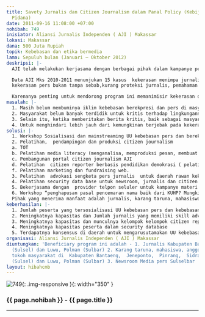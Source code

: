 ```yaml
---
title: Savety Jurnalis dan Citizen Journalism dalam Panal Policy (Kebijakan Hukum
  Pidana)
date: 2011-09-16 11:08:00 +07:00
nohibah: 749
inisiator: Aliansi Jurnalis Independen ( AJI ) Makassar
lokasi: Makassar
dana: 500 Juta Rupiah
topik: Kebebasan dan etika bermedia
lama: Sepuluh bulan (Januari – Oktober 2012)
deskripsi: |-
  AJI telah melakukan kerjasama dengan berbagai pihak dalam kampanye perlindungan kebebasan berekspresi dan  pers. Program terakhir tahun 2010  bersama TIFA mensosialisasikan UU no 40 tahun 1999 tentang kebebasan pers dan kebebasan berekspresi. Program seperti ini masih baru di Sulsel. Masyarakat Sulsel bahkan jajaran hukumnya  masih jauh dari kesadaran akan UU tersebut sehingga seringkali memicu terjadinya kekerasan pers.

  Data AJI Mks 2010-2011 menunjukan 15 kasus  kekerasan menimpa jurnalis,2 menimpa perusahaan media,  2 kasus menimpa warga biasa terkait pemberitaan.
  kekerasan pers bukan tanpa sebab,kurang proteksi jurnalis, pemahaman jurnalistik, lemahnya  pemahaman UU, kurangnya kapasitas advokasi diri.   Sedangkan kasus menimpah warga biasa/ penulis dan nara sumber, karena pemahaman mekanisme penulisan dalam jejaring sosial dan media sebagai informasi publik, sangat kurang. Kondisi ini kerap berujung pada proses pidana.

  Karenanya penting untuk mendorong program ini memanimisir kekerasan dan tekanan sosial publik pada media. Alur aktivitas program yang kami ajukan adalah sebagai berikut : masyarakat target akan dicetak menjadi jurnalis warga yang akan semakin membumikan iklim kebebasan bereskpresi, mereka akan menjadi support system bagi Jurnalis AJI, Mereka  bersama sama memproduksi berita yang lebih terbuka dan lugas. Berita berita semacam itu, yang sebagian, bersifat rahasia sebelum diolah lebih jauh, musti dijaga dengan security database yang mumpuni, sehingga kebebasan pers tetap terjaga sembari tetap menjaga keamanan  pribadi.
masalah: |-
  1. Masih belum membuminya iklim kebebasan berekpresi dan pers di masyarakat, masyarakat Masih menginternalisasi kesadaran lama hukum  kolonial yang tertuang dalam KUHP, dan yang atas nama pencemaran nama baik mengekang kebebasan pers dan kebebasan berekspresi.
  2. Masyarakat belum banyak terdidik untuk kritis terhadap lingkungannya, dan untuk  menuangkan opini kritisnya dengan baik dan terstruktur sehingga bisa mempengaruhi publik.
  3. Selain itu, ketika memberitakan berita kritis, baik sebagai masyarakat umum atau wartawan tidak dibarengi kemampuan mengadvokasi diri.  sehingga mudah terjebak dalam kasus pencemaran nama baik, sengketa pers dan kekerasan pers lainnya.
  4. Untuk menghindari lebih jauh dari kemungkinan terjebak pada kekerasan pers, maka sasaran program juga perlu dilatih untuk pengamanan data data yang mereka / perusahaan pers dapat dari kemungkinan fraud, theft dan lainnya yang bisa membahayakan profesi dan keamanan mereka sendiri ketika data data tersebut tersebar, baik sengaja atau tidak.
solusi: |-
  1. Workshop Sosialisasi dan mainstreaming UU kebebasan pers dan berekspresi di Sulselbar yang belum tersosialisasikan oleh AJI, seperti Kabupaten Bantaeng,  Jeneponto,  Pinrang,  Sidrap,  Toraja (Sulsel)  Luwu, Polman (Sulbar)
  2. Pelatihan,  pendampingan dan produksi citizen journalism
  a. TOT
  b. Pelatihan media literacy (menganalisa, memproduksi pesan, membuat web)
  c. Pembangunan portal citizen journalism AJI
  d. Pelatihan  citizen reporter berbasis pendidikan demokrasi ( pelatihan ansos, civic education, dasar-dasar jurnalisme  dll) e. Pembentukan kelompok dampingan citizen jurnalis daerah, pendampingan produksi berita, pembangunan web citizen jurnalis daerah.
  f. Pelatihan marketing dan fundraising web.
  3. Pelatihan  advokasi sengketa pers jurnalis  untuk daerah rawan kekerasan : Kabupaten Bantaeng,  Jeneponto,  Pinrang,  Sidrap,  Toraja (Sulsel) dan Luwu, Polman (Sulbar).
  4. Pelatihan security data base untuk newsroom, jurnalis dan citizen reporter.
  5. Bekerjasama dengan  provider telpon seluler untuk kampanye materi pers dan hal-hal yang terkait kebebasan pers dan kebebasan berekspresi.
  6. Workshop “penghapusan pasal pencemaran nama baik dari KUHP? Mungkinkah?” dan launching portal citizen journalism AJI.
  Pihak yang menerima manfaat adalah jurnalis, karang taruna, mahasiswa, anggota LSM daerah, tokoh masyarakat di  Kabupaten Bantaeng,  Jeneponto,  Pinrang,  Sidrap,  Toraja (Sulsel) serta Luwu, Polman (Sulbar), dan Newsroom Media pers Sulselbar .
keberhasilan: |-
  1. Jumlah peserta yang tersosialisasi UU kebebasan pers dan kebebasan berekspresi
  2. Meningkatnya kapasitas dan Jumlah jurnalis yang memiliki skill advokasi sengketa pers dan daerah persebarannya
  3. Meningkatnya kapasitas dan munculnya kelompok kelompok citizen reporter  binaan tiap daerah target
  4. Meningkatnya kapasitas peserta dalam security database
  5. Terdapatnya konsensus di daerah untuk mengarusutamakan UU kebebasan pers dan kebebasan berekspresi dalam sengketa pers.
organisasi: Aliansi Jurnalis Independen ( AJI ) Makassar
diuntungkan: 'Beneficiary program ini adalah - 1. Jurnalis Kabupaten Bantaeng,  Jeneponto,  Pinrang,  Sidrap,  Toraja
  (Sulsel) dan Luwu, Polman (Sulbar) 2. Karang taruna, mahasiswa, anggota LSM daerah,
  tokoh masyarakat di  Kabupaten Bantaeng,  Jeneponto,  Pinrang,  Sidrap,  Toraja
  (Sulsel) dan Luwu, Polman (Sulbar) 3. Newsroom Media pers Sulselbar '
layout: hibahcmb
---
```


![749](/static/img/hibahcmb/749.png){: .img-responsive }{: width="350" }

### {{ page.nohibah }} - {{ page.title }}

---
